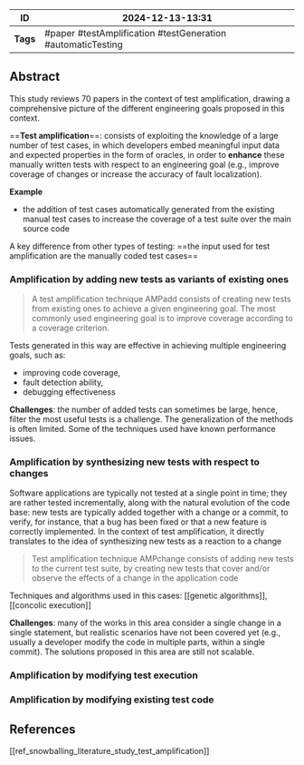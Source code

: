 
| ID       | 2024-12-13-13:31                                              |
| -------- | ------------------------------------------------------------- |
| **Tags** | #paper #testAmplification  #testGeneration  #automaticTesting |
## Abstract

This study reviews 70 papers in the context of test amplification, drawing a comprehensive picture of the different engineering goals proposed in this context.

==**Test amplification**==: consists of exploiting the knowledge of a large number of test cases, in which developers embed meaningful input data and expected properties in the form of oracles, in order to **enhance** these manually written tests with respect to an engineering goal (e.g., improve coverage of changes or increase the accuracy of fault
localization).

**Example**
- the addition of test cases automatically generated from the existing manual test cases to increase the coverage of a test suite over the main source code

A key difference from other types of testing: ==the input used for test amplification are the manually coded test cases==

### Amplification by adding new tests as variants of existing ones

> A test amplification technique AMPadd consists of creating new tests from existing ones to achieve a given engineering goal. The most commonly used engineering goal is to improve coverage according to a coverage criterion.

Tests generated in this way are effective in achieving multiple engineering goals, such as:
- improving code coverage,
- fault detection ability,
- debugging effectiveness

**Challenges**: the number of added tests can sometimes be large, hence, filter the most useful tests is a challenge. The generalization of the methods is often limited. Some of the techniques used have known performance issues.

### Amplification by synthesizing new tests with respect to changes

Software applications are typically not tested at a single point in time; they are rather
tested incrementally, along with the natural evolution of the code base: new tests are typically added together with a change or a commit, to verify, for instance, that a bug has been fixed or that a new feature is correctly implemented.
In the context of test amplification, it directly translates to the idea of synthesizing new tests as a reaction to a change

> Test amplification technique AMPchange consists of adding new tests to the current test suite, by creating new tests that cover and/or observe the effects of a change in the application code

Techniques and algorithms used in this cases: [[genetic algorithms]], [[concolic execution]]

**Challenges**: many of the works in this area consider a single change in a single statement, but realistic scenarios have not been covered yet (e.g., usually a developer modify the code in multiple parts, within a single commit). The solutions proposed in this area are still not scalable.


### Amplification by modifying test execution



### Amplification by modifying existing test code








## References
[[ref_snowballing_literature_study_test_amplification]]
